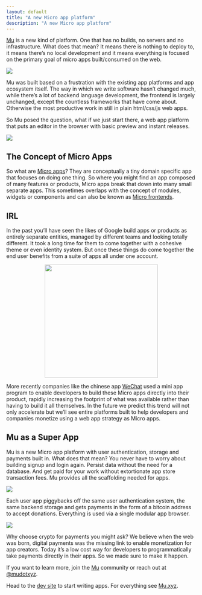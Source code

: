 ```yaml
---
layout: default
title: "A new Micro app platform"
description: "A new Micro app platform"
---
```

[Mu](https://mu.app) is a new kind of platform. One that has no builds, no servers and no infrastructure. What does that mean? It means there is nothing to deploy to, it means there’s no local development and it means everything is focused on the primary goal of micro apps built/consumed on the web.

<img src="https://miro.medium.com/v2/resize:fit:1400/format:webp/1*0kANc_7q8h1PTh-tJtIVLw.png">

Mu was built based on a frustration with the existing app platforms and app ecosystem itself. The way in which we write software hasn’t changed much, while there’s a lot of backend language development, the frontend is largely unchanged, except the countless frameworks that have come about. Otherwise the most productive work in still in plain html/css/js web apps.

So Mu posed the question, what if we just start there, a web app platform that puts an editor in the browser with basic preview and instant releases.

<img src="https://miro.medium.com/v2/resize:fit:1400/format:webp/1*zE_Ry4uF_3i2Sx3RGliO7w.png">

## The Concept of Micro Apps
So what are [Micro apps](https://en.wikipedia.org/wiki/Microapp)? They are conceptually a tiny domain specific app that focuses on doing one thing. So where you might find an app composed of many features or products, Micro apps break that down into many small separate apps. This sometimes overlaps with the concept of modules, widgets or components and can also be known as [Micro frontends](https://martinfowler.com/articles/micro-frontends.html).

## IRL
In the past you’ll have seen the likes of Google build apps or products as entirely separate entities, managed by different teams and looking totally different. It took a long time for them to come together with a cohesive theme or even identity system. But once these things do come together the end user benefits from a suite of apps all under one account.

<center>
<img src="https://miro.medium.com/v2/resize:fit:1252/format:webp/1*DIzPEKaagmhfTLaCGvP6Ww.png" style="height: auto; width: 300px;">
</center>

More recently companies like the chinese app [WeChat](https://walkthechat.com/wechat-mini-programs-simple-introduction/) used a mini app program to enable developers to build these Micro apps directly into their product, rapidly increasing the footprint of what was available rather than having to build it all themselves. In the future we predict this trend will not only accelerate but we’ll see entire platforms built to help developers and companies monetize using a web app strategy as Micro apps.

## Mu as a Super App

Mu is a new Micro app platform with user authentication, storage and payments built in. What does that mean? You never have to worry about building signup and login again. Persist data without the need for a database. And get paid for your work without extortionate app store transaction fees. Mu provides all the scaffolding needed for apps.

<img src="https://miro.medium.com/v2/resize:fit:1400/format:webp/1*mA0C01d7cufcx2I6KNxJAw.png">

Each user app piggybacks off the same user authentication system, the same backend storage and gets payments in the form of a bitcoin address to accept donations. Everything is used via a single modular app browser.

<img src="https://miro.medium.com/v2/resize:fit:1400/format:webp/1*zE_Ry4uF_3i2Sx3RGliO7w.png">

Why choose crypto for payments you might ask? We believe when the web was born, digital payments was the missing link to enable monetization for app creators. Today it’s a low cost way for developers to programmatically take payments directly in their apps. So we made sure to make it happen.

If you want to learn more, join the [Mu](https://mu.app/home) community or reach out at [@mudotxyz](https://twitter.com/mudotxyz).

Head to the [dev site](https://dev.mu.xyz) to start writing apps. For everything see [Mu.xyz](https://mu.xyz).
